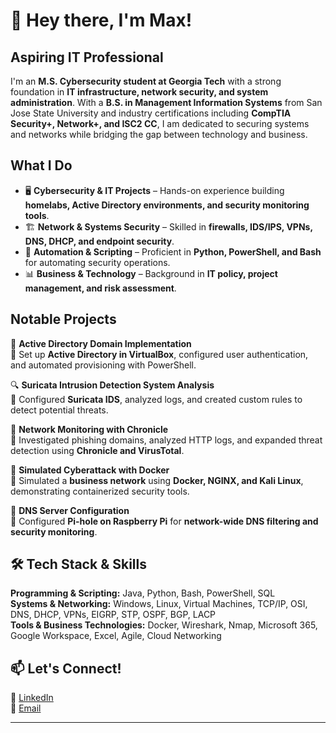# 👋 Hey there, I'm Max!

## Aspiring IT Professional

I'm an **M.S. Cybersecurity student at Georgia Tech** with a strong foundation in **IT infrastructure, network security, and system administration**. With a **B.S. in Management Information Systems** from San Jose State University and industry certifications including **CompTIA Security+, Network+, and ISC2 CC**, I am dedicated to securing systems and networks while bridging the gap between technology and business.

## What I Do
- 🖥️ **Cybersecurity & IT Projects** – Hands-on experience building **homelabs, Active Directory environments, and security monitoring tools**.
- 🏗 **Network & Systems Security** – Skilled in **firewalls, IDS/IPS, VPNs, DNS, DHCP, and endpoint security**.
- 🔄 **Automation & Scripting** – Proficient in **Python, PowerShell, and Bash** for automating security operations.
- 📊 **Business & Technology** – Background in **IT policy, project management, and risk assessment**.

## Notable Projects
🚀 **Active Directory Domain Implementation**  
📌 Set up **Active Directory in VirtualBox**, configured user authentication, and automated provisioning with PowerShell.  

🔍 **Suricata Intrusion Detection System Analysis**  
📌 Configured **Suricata IDS**, analyzed logs, and created custom rules to detect potential threats.  

📡 **Network Monitoring with Chronicle**  
📌 Investigated phishing domains, analyzed HTTP logs, and expanded threat detection using **Chronicle and VirusTotal**.  

📡 **Simulated Cyberattack with Docker**  
📌 Simulated a **business network** using **Docker, NGINX, and Kali Linux**, demonstrating containerized security tools.  

🎯 **DNS Server Configuration**  
📌 Configured **Pi-hole on Raspberry Pi** for **network-wide DNS filtering and security monitoring**.  

## 🛠 Tech Stack & Skills
**Programming & Scripting:** Java, Python, Bash, PowerShell, SQL  
**Systems & Networking:** Windows, Linux, Virtual Machines, TCP/IP, OSI,  DNS, DHCP, VPNs, EIGRP, STP, OSPF, BGP, LACP  
**Tools & Business Technologies:** Docker, Wireshark, Nmap, Microsoft 365, Google Workspace, Excel, Agile, Cloud Networking  

## 📫 Let's Connect!
💼 [LinkedIn](https://www.linkedin.com/in/maxfieldwilkinson/)  
📧 [Email](mailto:your.email@example.com)  

---
